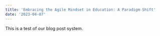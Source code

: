 ```yaml
---
title: 'Embracing the Agile Mindset in Education: A Paradigm Shift'
date: '2023-04-07'
---
```


This is a test of our blog post system.